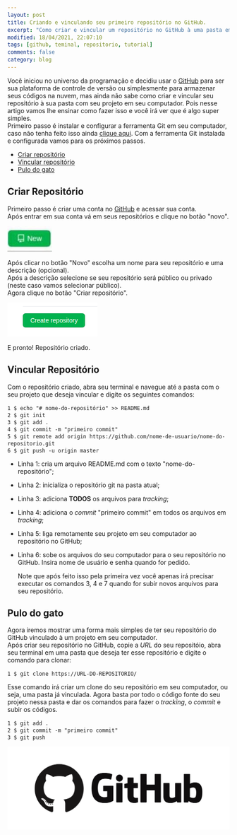 ```yaml
---
layout: post
title: Criando e vinculando seu primeiro repositório no GitHub.
excerpt: "Como criar e vincular um repositório no GitHub à uma pasta em seu computador."
modified: 18/04/2021, 22:07:10
tags: [github, teminal, repositorio, tutorial]
comments: false
category: blog
---
```


Você iniciou no universo da programação e decidiu usar o [GitHub](https://github.com/) para ser sua plataforma de controle de versão ou simplesmente para armazenar seus códigos na nuvem, mas ainda não sabe como criar e vincular seu repositório à sua pasta com seu projeto em seu computador. Pois nesse artigo vamos lhe ensinar como fazer isso e você irá ver que é algo super simples.<br>
Primeiro passo é instalar e configurar a ferramenta Git em seu computador, caso não tenha feito isso ainda <a href="../../blog/InstallAndConfigGit" target="_blank"><u>clique aqui</u></a>. Com a ferramenta Git instalada e configurada vamos para os próximos passos.

- [Criar repositório](#criar-repositório)
- [Vincular repositório](#vincular-repositório)
- [Pulo do gato](#pulo-do-gato)
  
## Criar Repositório

Primeiro passo é criar uma conta no [GitHub](https://github.com/) e acessar sua conta. <br>
Após entrar em sua conta vá em seus repositórios e clique no botão "novo".
  <p>
    <img src="../../images/btn-new-repository.jpg" alt="Botão novo" title="Botão Novo"/>
  </p>

Após clicar no botão "Novo" escolha um nome para seu repositório e uma descrição (opcional).<br>
Após a descrição selecione se seu repositório será público ou privado (neste caso vamos selecionar público).<br>
Agora clique no botão "Criar repositório".
  <p>
    <img src="../../images/btn-ok-repository.png" alt="Botão Criar repositório" title="Criar repositório"/>
  </p>

  E pronto! Repositório criado.

## Vincular Repositório

Com o repositório criado, abra seu terminal e navegue até a pasta com o seu projeto que deseja vincular e digite os seguintes comandos:<br>

``` shell
1 $ echo "# nome-do-repositório" >> README.md 
2 $ git init
3 $ git add .
4 $ git commit -m "primeiro commit"
5 $ git remote add origin https://github.com/nome-de-usuario/nome-do-repositorio.git
6 $ git push -u origin master
```
- Linha 1: cria um arquivo README.md com o texto "nome-do-repositório";
- Linha 2: inicializa o repositório git na pasta atual;
- Linha 3: adiciona __TODOS__ os arquivos para _tracking_;
- Linha 4: adiciona o _commit_ "primeiro commit" em todos os arquivos em _tracking_;
- Linha 5: liga remotamente seu projeto em seu computador ao repositório no GitHub;
- Linha 6: sobe os arquivos do seu computador para o seu repositório no GitHub. Insira nome de usuário e senha quando for pedido.


  <p>
    Note que após feito isso pela primeira vez você apenas irá precisar executar os comandos 3, 4 e 7 quando for subir novos arquivos para seu repositório.
  </p>

## Pulo do gato

Agora iremos mostrar uma forma mais simples de ter seu repositório do GitHub vinculado à um projeto em seu computador.<br>
Após criar seu repositório no GitHub, copie a _URL_ do seu repositóio, abra seu terminal em uma pasta que deseja ter esse repositório e digite o comando para clonar:
```shell
1 $ git clone https://URL-DO-REPOSITORIO/
```
Esse comando irá criar um clone do seu repositório em seu computador, ou seja, uma pasta já vinculada. Agora basta por todo o código fonte do seu projeto nessa pasta e dar os comandos para fazer o _tracking_, o _commit_ e subir os códigos.
```shell
1 $ git add .
2 $ git commit -m "primeiro commit"
3 $ git push
``` 

<p>
    <img src="../../images/github-logo.png" alt="GitHub" title="GitHub"/>
</p>

  

